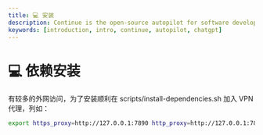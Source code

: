 ```yaml
---
title: 💻 安装
description: Continue is the open-source autopilot for software development
keywords: [introduction, intro, continue, autopilot, chatgpt]
---
```


# 💻 依赖安装

有较多的外网访问，为了安装顺利在 scripts/install-dependencies.sh 加入 VPN 代理，列如：

```sh
export https_proxy=http://127.0.0.1:7890 http_proxy=http://127.0.0.1:7890 all_proxy=socks5://127.0.0.1:7890
```

